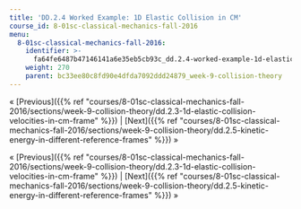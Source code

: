 ```yaml
---
title: 'DD.2.4 Worked Example: 1D Elastic Collision in CM'
course_id: 8-01sc-classical-mechanics-fall-2016
menu:
  8-01sc-classical-mechanics-fall-2016:
    identifier: >-
      fa64fe6487b47146141a6e35eb5cb93c_dd.2.4-worked-example-1d-elastic-collision-in-cm
    weight: 270
    parent: bc33ee80c8fd90e4dfda7092ddd24879_week-9-collision-theory
---
```

« [Previous]({{% ref "courses/8-01sc-classical-mechanics-fall-2016/sections/week-9-collision-theory/dd.2.3-1d-elastic-collision-velocities-in-cm-frame" %}}) | [Next]({{% ref "courses/8-01sc-classical-mechanics-fall-2016/sections/week-9-collision-theory/dd.2.5-kinetic-energy-in-different-reference-frames" %}}) »

« [Previous]({{% ref "courses/8-01sc-classical-mechanics-fall-2016/sections/week-9-collision-theory/dd.2.3-1d-elastic-collision-velocities-in-cm-frame" %}}) | [Next]({{% ref "courses/8-01sc-classical-mechanics-fall-2016/sections/week-9-collision-theory/dd.2.5-kinetic-energy-in-different-reference-frames" %}}) »